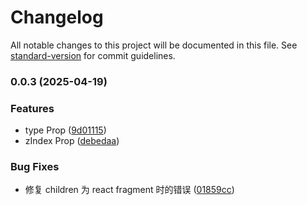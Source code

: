 # Changelog

All notable changes to this project will be documented in this file. See [standard-version](https://github.com/conventional-changelog/standard-version) for commit guidelines.

### 0.0.3 (2025-04-19)


### Features

* type Prop ([9d01115](https://github.com/wxad/spross/commit/9d011157813f4b00920dc9dd028a57892d924d8c))
* zIndex Prop ([debedaa](https://github.com/wxad/spross/commit/debedaafe47baafff32cece4e7ccea475b7356ce))


### Bug Fixes

* 修复 children 为 react fragment 时的错误 ([01859cc](https://github.com/wxad/spross/commit/01859ccbd94edb5febf57a28092f422e6870c76f))
